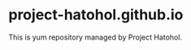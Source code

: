 project-hatohol.github.io
=========================

This is yum repository managed by Project Hatohol.
